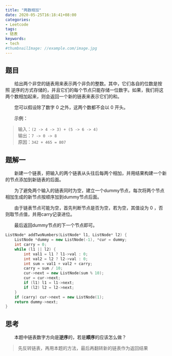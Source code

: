 ```yaml
---
title: "两数相加"
date: 2020-05-25T16:18:41+08:00
categories:
- Leetcode
tags:
- 链表
keywords:
- tech
#thumbnailImage: //example.com/image.jpg
---
```


<!--more-->

## 题目
　　给出两个非空的链表用来表示两个非负的整数。其中，它们各自的位数是按照 逆序的方式存储的，并且它们的每个节点只能存储一位数字。如果，我们将这两个数相加起来，则会返回一个新的链表来表示它们的和。

　　您可以假设除了数字 0 之外，这两个数都不会以 0 开头。

　　示例：
> 输入：`(2 -> 4 -> 3) + (5 -> 6 -> 4)`  
> 输出：`7 -> 0 -> 8`  
> 原因：`342 + 465 = 807`

## 题解一
　　新建一个链表，把输入的两个链表从头往后每两个相加，并用结果构建一个新的节点添加到新链表的后面。

　　为了避免两个输入的链表同时为空，建立一个dummy节点，每次将两个节点相加生成的新节点按顺序加到dummy节点后面。

　　由于链表节点可能为空，首先判断节点是否为空，若为空，其值设为 0 ，否则取节点值，并用carry记录进位。

　　最后返回dummy节点的下一个节点即可。
```cpp
ListNode* addTwoNumbers(ListNode* l1, ListNode* l2) {
    ListNode *dummy = new ListNode(-1), *cur = dummy;
    int carry = 0;
    while (l1 || l2) {
        int val1 = l1 ? l1->val : 0;
        int val2 = l2 ? l2->val : 0;
        int sum = val1 + val2 + carry;
        carry = sum / 10;
        cur->next = new ListNode(sum % 10);
        cur = cur->next;
        if (l1) l1 = l1->next;
        if (l2) l2 = l2->next;
    }
    if (carry) cur->next = new ListNode(1);
    return dummy->next;
}
```

## 思考
　　本题中链表数字方向是**逆序**的，若是**顺序**的应该怎么做？
> 先反转链表，再用本题的方法，最后再翻转新的链表作为返回结果